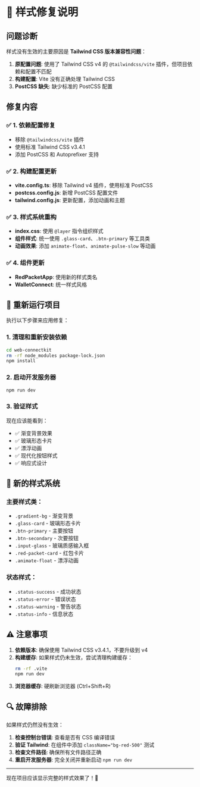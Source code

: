 # 🔧 样式修复说明

## 问题诊断

样式没有生效的主要原因是 **Tailwind CSS 版本兼容性问题**：

1. **原配置问题**: 使用了 Tailwind CSS v4 的 `@tailwindcss/vite` 插件，但项目依赖和配置不匹配
2. **构建配置**: Vite 没有正确处理 Tailwind CSS
3. **PostCSS 缺失**: 缺少标准的 PostCSS 配置

## 修复内容

### ✅ 1. 依赖配置修复
- 移除 `@tailwindcss/vite` 插件
- 使用标准 Tailwind CSS v3.4.1
- 添加 PostCSS 和 Autoprefixer 支持

### ✅ 2. 构建配置更新
- **vite.config.ts**: 移除 Tailwind v4 插件，使用标准 PostCSS
- **postcss.config.js**: 新增 PostCSS 配置文件
- **tailwind.config.js**: 更新配置，添加动画和主题

### ✅ 3. 样式系统重构
- **index.css**: 使用 `@layer` 指令组织样式
- **组件样式**: 统一使用 `.glass-card`、`.btn-primary` 等工具类
- **动画效果**: 添加 `animate-float`、`animate-pulse-slow` 等动画

### ✅ 4. 组件更新
- **RedPacketApp**: 使用新的样式类名
- **WalletConnect**: 统一样式风格

## 🚀 重新运行项目

执行以下步骤来应用修复：

### 1. 清理和重新安装依赖
```bash
cd web-connectkit
rm -rf node_modules package-lock.json
npm install
```

### 2. 启动开发服务器
```bash
npm run dev
```

### 3. 验证样式
现在应该能看到：
- ✅ 渐变背景效果
- ✅ 玻璃形态卡片
- ✅ 漂浮动画
- ✅ 现代化按钮样式
- ✅ 响应式设计

## 🎨 新的样式系统

### 主要样式类：
- `.gradient-bg` - 渐变背景
- `.glass-card` - 玻璃形态卡片
- `.btn-primary` - 主要按钮
- `.btn-secondary` - 次要按钮
- `.input-glass` - 玻璃质感输入框
- `.red-packet-card` - 红包卡片
- `.animate-float` - 漂浮动画

### 状态样式：
- `.status-success` - 成功状态
- `.status-error` - 错误状态
- `.status-warning` - 警告状态
- `.status-info` - 信息状态

## ⚠️ 注意事项

1. **依赖版本**: 确保使用 Tailwind CSS v3.4.1，不要升级到 v4
2. **构建缓存**: 如果样式仍未生效，尝试清理构建缓存：
   ```bash
   rm -rf .vite
   npm run dev
   ```
3. **浏览器缓存**: 硬刷新浏览器 (Ctrl+Shift+R)

## 🔍 故障排除

如果样式仍然没有生效：

1. **检查控制台错误**: 查看是否有 CSS 编译错误
2. **验证 Tailwind**: 在组件中添加 `className="bg-red-500"` 测试
3. **检查文件路径**: 确保所有文件路径正确
4. **重启开发服务器**: 完全关闭并重新启动 `npm run dev`

---

现在项目应该显示完整的样式效果了！🎉
